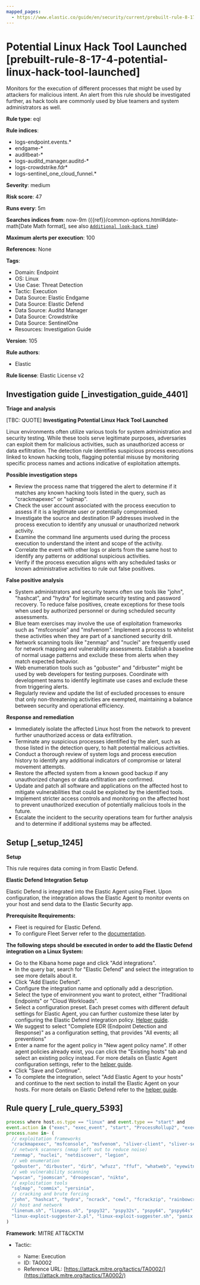 ```yaml
---
mapped_pages:
  - https://www.elastic.co/guide/en/security/current/prebuilt-rule-8-17-4-potential-linux-hack-tool-launched.html
---
```


# Potential Linux Hack Tool Launched [prebuilt-rule-8-17-4-potential-linux-hack-tool-launched]

Monitors for the execution of different processes that might be used by attackers for malicious intent. An alert from this rule should be investigated further, as hack tools are commonly used by blue teamers and system administrators as well.

**Rule type**: eql

**Rule indices**:

* logs-endpoint.events.*
* endgame-*
* auditbeat-*
* logs-auditd_manager.auditd-*
* logs-crowdstrike.fdr*
* logs-sentinel_one_cloud_funnel.*

**Severity**: medium

**Risk score**: 47

**Runs every**: 5m

**Searches indices from**: now-9m ({{ref}}/common-options.html#date-math[Date Math format], see also [`Additional look-back time`](docs-content://solutions/security/detect-and-alert/create-detection-rule.md#rule-schedule))

**Maximum alerts per execution**: 100

**References**: None

**Tags**:

* Domain: Endpoint
* OS: Linux
* Use Case: Threat Detection
* Tactic: Execution
* Data Source: Elastic Endgame
* Data Source: Elastic Defend
* Data Source: Auditd Manager
* Data Source: Crowdstrike
* Data Source: SentinelOne
* Resources: Investigation Guide

**Version**: 105

**Rule authors**:

* Elastic

**Rule license**: Elastic License v2

## Investigation guide [_investigation_guide_4401]

**Triage and analysis**

[TBC: QUOTE]
**Investigating Potential Linux Hack Tool Launched**

Linux environments often utilize various tools for system administration and security testing. While these tools serve legitimate purposes, adversaries can exploit them for malicious activities, such as unauthorized access or data exfiltration. The detection rule identifies suspicious process executions linked to known hacking tools, flagging potential misuse by monitoring specific process names and actions indicative of exploitation attempts.

**Possible investigation steps**

* Review the process name that triggered the alert to determine if it matches any known hacking tools listed in the query, such as "crackmapexec" or "sqlmap".
* Check the user account associated with the process execution to assess if it is a legitimate user or potentially compromised.
* Investigate the source and destination IP addresses involved in the process execution to identify any unusual or unauthorized network activity.
* Examine the command line arguments used during the process execution to understand the intent and scope of the activity.
* Correlate the event with other logs or alerts from the same host to identify any patterns or additional suspicious activities.
* Verify if the process execution aligns with any scheduled tasks or known administrative activities to rule out false positives.

**False positive analysis**

* System administrators and security teams often use tools like "john", "hashcat", and "hydra" for legitimate security testing and password recovery. To reduce false positives, create exceptions for these tools when used by authorized personnel or during scheduled security assessments.
* Blue team exercises may involve the use of exploitation frameworks such as "msfconsole" and "msfvenom". Implement a process to whitelist these activities when they are part of a sanctioned security drill.
* Network scanning tools like "zenmap" and "nuclei" are frequently used for network mapping and vulnerability assessments. Establish a baseline of normal usage patterns and exclude these from alerts when they match expected behavior.
* Web enumeration tools such as "gobuster" and "dirbuster" might be used by web developers for testing purposes. Coordinate with development teams to identify legitimate use cases and exclude these from triggering alerts.
* Regularly review and update the list of excluded processes to ensure that only non-threatening activities are exempted, maintaining a balance between security and operational efficiency.

**Response and remediation**

* Immediately isolate the affected Linux host from the network to prevent further unauthorized access or data exfiltration.
* Terminate any suspicious processes identified by the alert, such as those listed in the detection query, to halt potential malicious activities.
* Conduct a thorough review of system logs and process execution history to identify any additional indicators of compromise or lateral movement attempts.
* Restore the affected system from a known good backup if any unauthorized changes or data exfiltration are confirmed.
* Update and patch all software and applications on the affected host to mitigate vulnerabilities that could be exploited by the identified tools.
* Implement stricter access controls and monitoring on the affected host to prevent unauthorized execution of potentially malicious tools in the future.
* Escalate the incident to the security operations team for further analysis and to determine if additional systems may be affected.


## Setup [_setup_1245]

**Setup**

This rule requires data coming in from Elastic Defend.

**Elastic Defend Integration Setup**

Elastic Defend is integrated into the Elastic Agent using Fleet. Upon configuration, the integration allows the Elastic Agent to monitor events on your host and send data to the Elastic Security app.

**Prerequisite Requirements:**

* Fleet is required for Elastic Defend.
* To configure Fleet Server refer to the [documentation](docs-content://reference/ingestion-tools/fleet/fleet-server.md).

**The following steps should be executed in order to add the Elastic Defend integration on a Linux System:**

* Go to the Kibana home page and click "Add integrations".
* In the query bar, search for "Elastic Defend" and select the integration to see more details about it.
* Click "Add Elastic Defend".
* Configure the integration name and optionally add a description.
* Select the type of environment you want to protect, either "Traditional Endpoints" or "Cloud Workloads".
* Select a configuration preset. Each preset comes with different default settings for Elastic Agent, you can further customize these later by configuring the Elastic Defend integration policy. [Helper guide](docs-content://solutions/security/configure-elastic-defend/configure-an-integration-policy-for-elastic-defend.md).
* We suggest to select "Complete EDR (Endpoint Detection and Response)" as a configuration setting, that provides "All events; all preventions"
* Enter a name for the agent policy in "New agent policy name". If other agent policies already exist, you can click the "Existing hosts" tab and select an existing policy instead. For more details on Elastic Agent configuration settings, refer to the [helper guide](docs-content://reference/ingestion-tools/fleet/agent-policy.md).
* Click "Save and Continue".
* To complete the integration, select "Add Elastic Agent to your hosts" and continue to the next section to install the Elastic Agent on your hosts. For more details on Elastic Defend refer to the [helper guide](docs-content://solutions/security/configure-elastic-defend/install-elastic-defend.md).


## Rule query [_rule_query_5393]

```js
process where host.os.type == "linux" and event.type == "start" and
event.action in ("exec", "exec_event", "start", "ProcessRollup2", "executed", "process_started") and
process.name in~ (
  // exploitation frameworks
  "crackmapexec", "msfconsole", "msfvenom", "sliver-client", "sliver-server", "havoc",
  // network scanners (nmap left out to reduce noise)
  "zenmap", "nuclei", "netdiscover", "legion",
  // web enumeration
  "gobuster", "dirbuster", "dirb", "wfuzz", "ffuf", "whatweb", "eyewitness",
  // web vulnerability scanning
  "wpscan", "joomscan", "droopescan", "nikto",
  // exploitation tools
  "sqlmap", "commix", "yersinia",
  // cracking and brute forcing
  "john", "hashcat", "hydra", "ncrack", "cewl", "fcrackzip", "rainbowcrack",
  // host and network
  "linenum.sh", "linpeas.sh", "pspy32", "pspy32s", "pspy64", "pspy64s", "binwalk", "evil-winrm",
  "linux-exploit-suggester-2.pl", "linux-exploit-suggester.sh", "panix.sh"
)
```

**Framework**: MITRE ATT&CKTM

* Tactic:

    * Name: Execution
    * ID: TA0002
    * Reference URL: [https://attack.mitre.org/tactics/TA0002/](https://attack.mitre.org/tactics/TA0002/)



